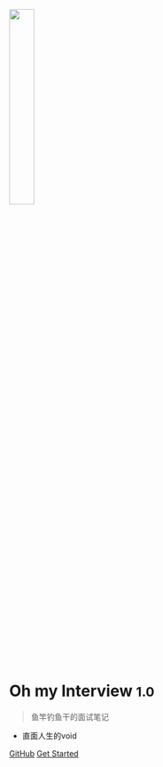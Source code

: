 <img src=https://s2.loli.net/2021/12/14/LrRycegSGZ8bzsn.png width=30% >

# Oh my Interview <small>1.0</small>

> 鱼竿钓鱼干的面试笔记

- 直面人生的void

[GitHub](https://github.com/PokIsemaine/ohmyinterview/tree/master)
[Get Started](#)

